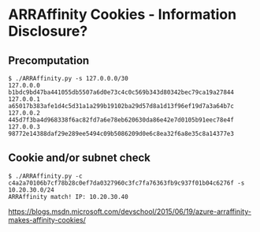 # ARRAffinity Cookies - Information Disclosure?

## Precomputation

```
$ ./ARRAffinity.py -s 127.0.0.0/30
127.0.0.0 b1bdc9bd47ba441055db5507a6d0e73c4c0c569b343d80342bec79ca19a27844
127.0.0.1 a65017b383afe1d4c5d31a1a299b19102ba29d57d8a1d13f96ef19d7a3a64b7c
127.0.0.2 445d7f3ba4d968338f6ac82fd7a6e78eb620630da86e42e7d0105b91eec78e4f
127.0.0.3 98772e14388daf29e289ee5494c09b5086209d0e6c8ea32f6a8e35c8a14377e3
```

## Cookie and/or subnet check

```
$ ./ARRAffinity.py -c c4a2a70106b7cf78b28c0ef7da0327960c3fc7fa76363fb9c937f01b04c6276f -s 10.20.30.0/24
ARRAffinity match! IP: 10.20.30.40
```

https://blogs.msdn.microsoft.com/devschool/2015/06/19/azure-arraffinity-makes-affinity-cookies/
